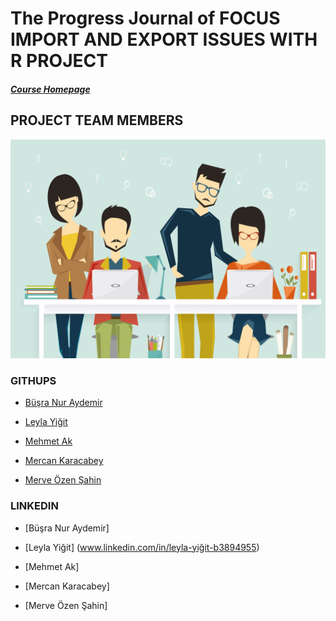 # The Progress Journal of FOCUS IMPORT AND EXPORT ISSUES WITH R PROJECT  
#####  [Course Homepage](https://mef-bda503.github.io/)

## PROJECT TEAM MEMBERS
![alt text](https://github.com/MEF-BDA503/gpj18-r_coders/blob/master/img/R_developers.jpg)
### GITHUPS

- [Büşra Nur Aydemir]( https://www.linkedin.com/in/busra-nur-aydemir-51b81b8b/)

- [Leyla Yiğit](https://www.linkedin.com/in/leyla-yi%C4%9Fit-b3894955/)

- [Mehmet Ak](https://www.linkedin.com/in/ACoAACENGXUBEHApr9slAuQzh8lBviwp1FrY3oY/)

- [Mercan Karacabey](https://www.linkedin.com/in/mercan-karacabey-708240103/)

- [Merve Özen Şahin](https://www.linkedin.com/in/merve-ozen-sahin-91027431/)

### LINKEDIN
- [Büşra Nur Aydemir]

- [Leyla Yiğit] (www.linkedin.com/in/leyla-yiğit-b3894955)

- [Mehmet Ak]

- [Mercan Karacabey]

- [Merve Özen Şahin]
